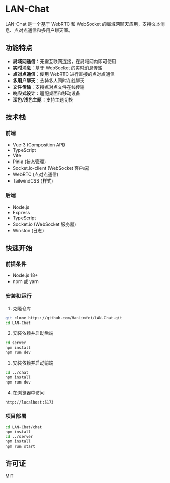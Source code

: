 # LAN-Chat

LAN-Chat 是一个基于 WebRTC 和 WebSocket 的局域网聊天应用，支持文本消息、点对点通信和多用户聊天室。

## 功能特点

- **局域网通信**：无需互联网连接，在局域网内即可使用
- **实时消息**：基于 WebSocket 的实时消息传递
- **点对点通信**：使用 WebRTC 进行直接的点对点通信
- **多用户聊天**：支持多人同时在线聊天
- **文件传输**：支持点对点文件在线传输
- **响应式设计**：适配桌面和移动设备
- **深色/浅色主题**：支持主题切换

## 技术栈

### 前端

- Vue 3 (Composition API)
- TypeScript
- Vite
- Pinia (状态管理)
- Socket.io-client (WebSocket 客户端)
- WebRTC (点对点通信)
- TailwindCSS (样式)

### 后端

- Node.js
- Express
- TypeScript
- Socket.io (WebSocket 服务器)
- Winston (日志)

## 快速开始

### 前提条件

- Node.js 18+
- npm 或 yarn

### 安装和运行

1. 克隆仓库

```bash
git clone https://github.com/HanLinfei/LAN-Chat.git
cd LAN-Chat
```

2. 安装依赖并启动后端

```bash
cd server
npm install
npm run dev
```

3. 安装依赖并启动前端

```bash
cd ../chat
npm install
npm run dev
```

4. 在浏览器中访问

```
http://localhost:5173
```

### 项目部署

```bash
cd LAN-Chat/chat
npm install
cd ../server
npm install
npm run start
```

## 许可证

MIT
